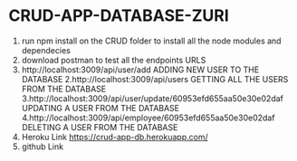 # CRUD-APP-DATABASE-ZURI


1.	run npm install on the CRUD folder to install all the node modules and dependecies
2.	download postman to test all the endpoints
		URLS
1. http://localhost:3009/api/user/add                               ADDING NEW USER TO THE DATABASE
2.http://localhost:3009/api/users	                                  GETTING ALL THE USERS FROM THE DATABASE
3.http://localhost:3009/api/user/update/60953efd655aa50e30e02daf		UPDATING A USER FROM THE DATABASE
4.http://localhost:3009/api/employee/60953efd655aa50e30e02daf		    DELETING A USER FROM THE DATABASE
5. Heroku Link    https://crud-app-db.herokuapp.com/
6. github Link    
